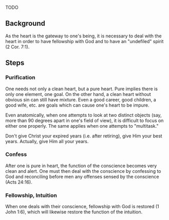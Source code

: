 TODO

## Background

As the heart is the gateway to one's being, it is necessary to deal with the heart in order to have fellowship with God and to have an "undefiled" spirit (2 Cor. 7:1).

## Steps

### Purification

One needs not only a clean heart, but a pure heart. Pure implies there is only one element, one goal. On the other hand, a clean heart without obvious sin can still have mixture. Even a good career, good children, a good wife, etc. are goals which can cause one's heart to be impure.

Even anatomically, when one attempts to look at two distinct objects (say, more than 90 degrees apart in one's field of view), it is difficult to focus on either one properly. The same applies when one attempts to "multitask."

Don't give Christ your expired years (i.e. after retiring), give Him your best years. Actually, give Him all your years.

### Confess

After one is pure in heart, the function of the conscience becomes very clean and alert. One must then deal with the conscience by confessing to God and reconciling before men any offenses sensed by the conscience (Acts 24:16).

### Fellowship, Intuition

When one deals with their conscience, fellowship with God is restored (1 John 1:6), which will likewise restore the function of the intuition.


